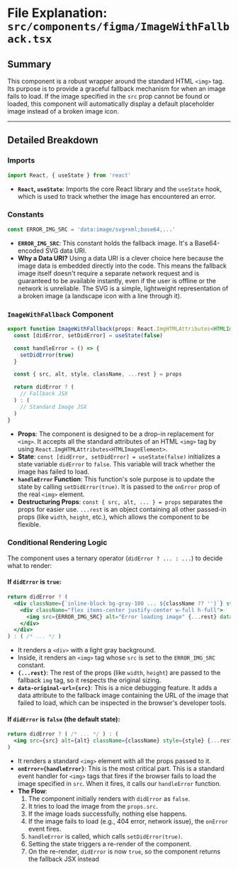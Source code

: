 
# File Explanation: `src/components/figma/ImageWithFallback.tsx`

## Summary

This component is a robust wrapper around the standard HTML `<img>` tag. Its purpose is to provide a graceful fallback mechanism for when an image fails to load. If the image specified in the `src` prop cannot be found or loaded, this component will automatically display a default placeholder image instead of a broken image icon.

---

## Detailed Breakdown

### Imports

```typescript
import React, { useState } from 'react'
```
- **`React`, `useState`**: Imports the core React library and the `useState` hook, which is used to track whether the image has encountered an error.

### Constants

```typescript
const ERROR_IMG_SRC = 'data:image/svg+xml;base64,...'
```
- **`ERROR_IMG_SRC`**: This constant holds the fallback image. It's a Base64-encoded SVG data URI.
- **Why a Data URI?** Using a data URI is a clever choice here because the image data is embedded directly into the code. This means the fallback image itself doesn't require a separate network request and is guaranteed to be available instantly, even if the user is offline or the network is unreliable. The SVG is a simple, lightweight representation of a broken image (a landscape icon with a line through it).

### `ImageWithFallback` Component

```typescript
export function ImageWithFallback(props: React.ImgHTMLAttributes<HTMLImageElement>) {
  const [didError, setDidError] = useState(false)

  const handleError = () => {
    setDidError(true)
  }

  const { src, alt, style, className, ...rest } = props

  return didError ? (
    // Fallback JSX
  ) : (
    // Standard Image JSX
  )
}
```
- **Props**: The component is designed to be a drop-in replacement for `<img>`. It accepts all the standard attributes of an HTML `<img>` tag by using `React.ImgHTMLAttributes<HTMLImageElement>`.
- **State**: `const [didError, setDidError] = useState(false)` initializes a state variable `didError` to `false`. This variable will track whether the image has failed to load.
- **`handleError` Function**: This function's sole purpose is to update the state by calling `setDidError(true)`. It is passed to the `onError` prop of the real `<img>` element.
- **Destructuring Props**: `const { src, alt, ... } = props` separates the props for easier use. `...rest` is an object containing all other passed-in props (like `width`, `height`, etc.), which allows the component to be flexible.

### Conditional Rendering Logic

The component uses a ternary operator (`didError ? ... : ...`) to decide what to render:

#### If `didError` is `true`:

```jsx
return didError ? (
  <div className={`inline-block bg-gray-100 ... ${className ?? ''}`} style={style}>
    <div className="flex items-center justify-center w-full h-full">
      <img src={ERROR_IMG_SRC} alt="Error loading image" {...rest} data-original-url={src} />
    </div>
  </div>
) : ( /* ... */ )
```
- It renders a `<div>` with a light gray background.
- Inside, it renders an `<img>` tag whose `src` is set to the `ERROR_IMG_SRC` constant.
- **`{...rest}`**: The rest of the props (like `width`, `height`) are passed to the fallback `img` tag, so it respects the original sizing.
- **`data-original-url={src}`**: This is a nice debugging feature. It adds a data attribute to the fallback image containing the URL of the image that failed to load, which can be inspected in the browser's developer tools.

#### If `didError` is `false` (the default state):

```jsx
return didError ? ( /* ... */ ) : (
  <img src={src} alt={alt} className={className} style={style} {...rest} onError={handleError} />
)
```
- It renders a standard `<img>` element with all the props passed to it.
- **`onError={handleError}`**: This is the most critical part. This is a standard event handler for `<img>` tags that fires if the browser fails to load the image specified in `src`. When it fires, it calls our `handleError` function.
- **The Flow**:
    1. The component initially renders with `didError` as `false`.
    2. It tries to load the image from the `props.src`.
    3. If the image loads successfully, nothing else happens.
    4. If the image fails to load (e.g., 404 error, network issue), the `onError` event fires.
    5. `handleError` is called, which calls `setDidError(true)`.
    6. Setting the state triggers a re-render of the component.
    7. On the re-render, `didError` is now `true`, so the component returns the fallback JSX instead